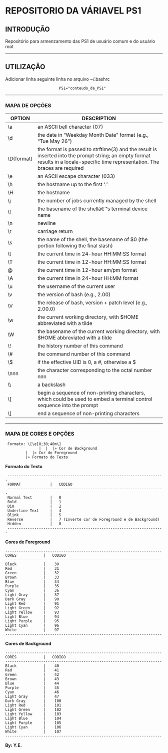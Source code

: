 # **REPOSITORIO DA VÁRIAVEL PS1**

## INTRODUÇÃO

Repositório para armenzamento das PS1 de usuário comum e do usuário root

---
## UTILIZAÇÃO

<p> Adicionar linha seguinte linha no arquivo ~/.bashrc</p>

							PS1="conteudo_da_PS1"

---
### MAPA DE OPÇÕES 
OPTION | DESCRIPTION
-------| -----------
\a | an ASCII bell character (07)
\d | the date in “Weekday Month Date” format (e.g., “Tue May 26”)
\D{format} | the format is passed to strftime(3) and the result is inserted into the prompt string; an empty format results in a locale-specific time representation. The braces are required
\e | an ASCII escape character (033)
\h | the hostname up to the first ‘.’
\H | the hostname
\j | the number of jobs currently managed by the shell
\l | the basename of the shellâ€™s terminal device name
\n | newline
\r | carriage return
\s | the name of the shell, the basename of $0 (the portion following the final slash)
\t | the current time in 24-hour HH:MM:SS format
\T | the current time in 12-hour HH:MM:SS format
\@ | the current time in 12-hour am/pm format
\A | the current time in 24-hour HH:MM format
\u | the username of the current user
\v | the version of bash (e.g., 2.00)
\V | the release of bash, version + patch level (e.g., 2.00.0)
\w | the current working directory, with $HOME abbreviated with a tilde
\W | the basename of the current working directory, with $HOME abbreviated with a tilde
\\! | the history number of this command
\\# | the command number of this command
\\$ | if the effective UID is 0, a #, otherwise a $
\\nnn | the character corresponding to the octal number nnn
\\\ | a backslash
\\[ | begin a sequence of non-printing characters, which could be used to embed a terminal control sequence into the prompt
\\] | end a sequence of non-printing characters

---
### MAPA DE CORES E OPÇÕES
```
 Formato: \[\e[0;30;40m\]
               |  |  |» Cor de Background
	 	 |  |» Cor do Foreground
		 |» Formato do Texto 
```

**Formato do Texto**
```
 ----------------------------------------------------------------------
 FORMAT             |   CODIGO						
 ----------------------------------------------------------------------
 Normal Text        |   0						
 Bold               |   1						
 Dim                |   2						
 Underline Text     |   4						
 Blink              |   5						
 Reverse            |   7 (Inverte cor de Foreground e de Background)	
 Hidden             |   8 						
 ----------------------------------------------------------------------
```
 
**Cores de Foreground**
```
----------------------------------------------------------------------
CORES            |   CODIGO						
----------------------------------------------------------------------
Black            |    30     
Red              |    31     
Green            |    32     
Brown            |    33     
Blue             |    34     
Purple           |    35     
Cyan             |    36     
Light Gray       |    37     
Dark Gray        |    90
Light Red        |    91
Light Green      |    92
Light Yellow     |    93
Light Blue       |    94
Light Purple     |    95
Light Cyan       |    96
White            |    97
----------------------------------------------------------------------
```

**Cores de Background**
```
----------------------------------------------------------------------
CORES            |   CODIGO						
----------------------------------------------------------------------
Black            |    40   
Red              |    41     
Green            |    42     
Brown            |    43     
Blue             |    44     
Purple           |    45     
Cyan             |    46     
Light Gray       |    47     
Dark Gray        |    100
Light Red        |    101
Light Green      |    102
Light Yellow     |    103
Light Blue       |    104
Light Purple     |    105
Light Cyan       |    106
White            |    107
----------------------------------------------------------------------
```

**By: Y.E.**
